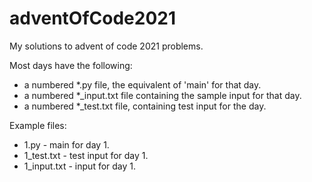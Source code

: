 # adventOfCode2021
My solutions to advent of code 2021 problems.

Most days have the following:
* a numbered *.py file, the equivalent of 'main' for that day.
* a numbered *_input.txt file containing the sample input for that day.
* a numbered *_test.txt file, containing test input for the day.

Example files:
* 1.py - main for day 1.
* 1_test.txt - test input for day 1.
* 1_input.txt - input for day 1.
